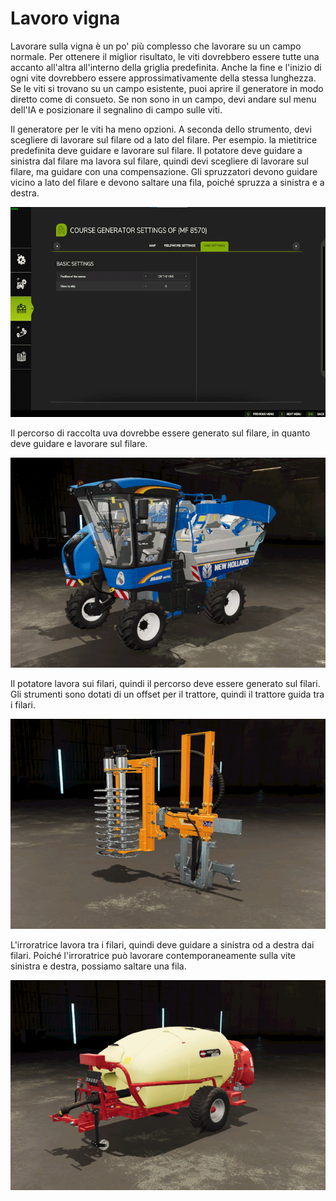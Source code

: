 # Lavoro vigna


Lavorare sulla vigna è un po' più complesso che lavorare su un campo normale.
Per ottenere il miglior risultato, le viti dovrebbero essere tutte una accanto all'altra all'interno della griglia predefinita.
Anche la fine e l'inizio di ogni vite dovrebbero essere approssimativamente della stessa lunghezza.
Se le viti si trovano su un campo esistente, puoi aprire il generatore in modo diretto come di consueto.
Se non sono in un campo, devi andare sul menu dell'IA e posizionare il segnalino di campo sulle viti.



Il generatore per le viti ha meno opzioni.
A seconda dello strumento, devi scegliere di lavorare sul filare od a lato del filare.
Per esempio. la mietitrice predefinita deve guidare e lavorare sul filare.
      Il potatore deve guidare a sinistra dal filare ma lavora sul filare, quindi devi scegliere di lavorare sul filare, ma guidare con una compensazione.
      Gli spruzzatori devono guidare vicino a lato del filare e devono saltare una fila, poiché spruzza a sinistra e a destra.


![Image](https://raw.githubusercontent.com/Jan2903/CourseplayHelp/refs/heads/main/translation_data/vineworkgen_0_0_765_510.png)


Il percorso di raccolta uva dovrebbe essere generato sul filare, in quanto deve guidare e lavorare sul filare.
  

![Image](https://raw.githubusercontent.com/Jan2903/CourseplayHelp/refs/heads/main/translation_data/vineworkharvest_0_0_765_510.png)


Il potatore lavora sui filari, quindi il percorso deve essere generato sul filari.
Gli strumenti sono dotati di un offset per il trattore, quindi il trattore guida tra i filari.


![Image](https://raw.githubusercontent.com/Jan2903/CourseplayHelp/refs/heads/main/translation_data/vineworkpruner_0_0_765_510.png)


L'irroratrice lavora tra i filari, quindi deve guidare a sinistra od a destra dai filari.
Poiché l'irroratrice può lavorare contemporaneamente sulla vite sinistra e destra, possiamo saltare una fila.


![Image](https://raw.githubusercontent.com/Jan2903/CourseplayHelp/refs/heads/main/translation_data/vineworkspray_0_0_765_510.png)

